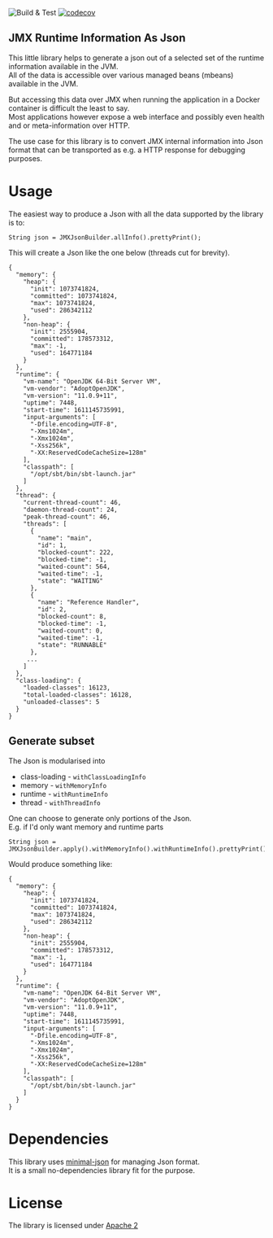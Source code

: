 ![Build & Test](https://github.com/pnerg/jmx-runtime-json/workflows/Build%20&%20Test/badge.svg) [![codecov](https://codecov.io/gh/pnerg/jmx-runtime-json/branch/master/graph/badge.svg?token=O8I3FS7RSI)](https://codecov.io/gh/pnerg/jmx-runtime-json)

JMX Runtime Information As Json
-------

This little library helps to generate a json out of a selected set of the runtime information available in the JVM.   
All of the data is accessible over various managed beans (mbeans) available in the JVM.

But accessing this data over JMX when running the application in a Docker container is difficult the least to say.  
Most applications however expose a web interface and possibly even health and or meta-information over HTTP.

The use case for this library is to convert JMX internal information into Json format that can be transported as e.g. a
HTTP response for debugging purposes.

# Usage

The easiest way to produce a Json with all the data supported by the library is to:

```
String json = JMXJsonBuilder.allInfo().prettyPrint();
```

This will create a Json like the one below (threads cut for brevity).

```
{
  "memory": {
    "heap": {
      "init": 1073741824,
      "committed": 1073741824,
      "max": 1073741824,
      "used": 286342112
    },
    "non-heap": {
      "init": 2555904,
      "committed": 178573312,
      "max": -1,
      "used": 164771184
    }
  },
  "runtime": {
    "vm-name": "OpenJDK 64-Bit Server VM",
    "vm-vendor": "AdoptOpenJDK",
    "vm-version": "11.0.9+11",
    "uptime": 7448,
    "start-time": 1611145735991,
    "input-arguments": [
      "-Dfile.encoding=UTF-8",
      "-Xms1024m",
      "-Xmx1024m",
      "-Xss256k",
      "-XX:ReservedCodeCacheSize=128m"
    ],
    "classpath": [
      "/opt/sbt/bin/sbt-launch.jar"
    ]
  },
  "thread": {
    "current-thread-count": 46,
    "daemon-thread-count": 24,
    "peak-thread-count": 46,
    "threads": [
      {
        "name": "main",
        "id": 1,
        "blocked-count": 222,
        "blocked-time": -1,
        "waited-count": 564,
        "waited-time": -1,
        "state": "WAITING"
      },
      {
        "name": "Reference Handler",
        "id": 2,
        "blocked-count": 8,
        "blocked-time": -1,
        "waited-count": 0,
        "waited-time": -1,
        "state": "RUNNABLE"
      },
     ...
    ]
  },
  "class-loading": {
    "loaded-classes": 16123,
    "total-loaded-classes": 16128,
    "unloaded-classes": 5
  }
}
```

## Generate subset

The Json is modularised into

* class-loading - `withClassLoadingInfo`
* memory - `withMemoryInfo`
* runtime - `withRuntimeInfo`
* thread - `withThreadInfo`

One can choose to generate only portions of the Json.  
E.g. if I'd only want memory and runtime parts

```
String json = JMXJsonBuilder.apply().withMemoryInfo().withRuntimeInfo().prettyPrint();
```

Would produce something like:

```
{
  "memory": {
    "heap": {
      "init": 1073741824,
      "committed": 1073741824,
      "max": 1073741824,
      "used": 286342112
    },
    "non-heap": {
      "init": 2555904,
      "committed": 178573312,
      "max": -1,
      "used": 164771184
    }
  },
  "runtime": {
    "vm-name": "OpenJDK 64-Bit Server VM",
    "vm-vendor": "AdoptOpenJDK",
    "vm-version": "11.0.9+11",
    "uptime": 7448,
    "start-time": 1611145735991,
    "input-arguments": [
      "-Dfile.encoding=UTF-8",
      "-Xms1024m",
      "-Xmx1024m",
      "-Xss256k",
      "-XX:ReservedCodeCacheSize=128m"
    ],
    "classpath": [
      "/opt/sbt/bin/sbt-launch.jar"
    ]
  }
}
```

# Dependencies

This library uses [minimal-json](https://github.com/ralfstx/minimal-json) for managing Json format.  
It is a small no-dependencies library fit for the purpose.

# License

The library is licensed under [Apache 2](LICENSE) 

